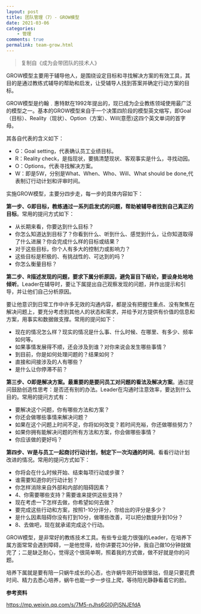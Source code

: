 ```yaml
---
layout: post
title: 团队管理（7）- GROW模型
date: 2021-03-06
categories:
    - 管理
comments: true
permalink: team-grow.html
---
```


> 复制自《成为会带团队的技术人》

GROW模型主要用于辅导他人，是围绕设定目标和寻找解决方案的有效工具，其目的是通过教练式辅导的帮助和启发，让受辅导人找到答案并确定行动方案的目标。

GROW模型是约翰﹒惠特默在1992年提出的，现已成为企业教练领域使用最广泛的模型之一。基本的GROW模型来自于一个决策四阶段的模型英文缩写，即Goal（目标）、Reality（现状）、Option（方案）、Will(意愿)这四个英文单词的首字母。

其各自代表的含义如下：

- G：Goal setting，代表确认员工业绩目标。
- R：Reality check，是指现状，要搞清楚现状、客观事实是什么，寻找动因。
- O：Options，代表寻找解决方案。
- W：即是5W，分别是What、When、Who、Will、What should be done,代表制订行动计划和评审时间。

实施GROW模型，主要分四步走，每一步的具体内容如下：

**第一步、G即目标，教练通过一系列启发式的问题，帮助被辅导者找到自己真正的目标**。常用的提问方式如下：

- 从长期来看，你要达到什么目标？
- 你怎么知道达到目标了？你看到什么、听到什么、感觉到什么，让你知道取得了什么进展？你会完成什么样的目标或结果？
- 对于这些目标，你个人有多大的控制力或影响力？
- 这些目标是积极的、有挑战性的、可达到的吗？
- 你怎么衡量目标？

**第二步、R描述发现的问题，要求下属分析原因，避免盲目下结论，要设身处地地倾听**。Leader在辅导时，要让下属提出自己观察发现的问题，并作出提示和引导，并让他们自己分析原因。

要让他意识到日常工作中许多无效的沟通内容，都是没有把握住重点、没有聚焦在解决问题上，要充分考虑到其他人的状态和需求，并给予对方提供有价值的信息和方案，用事实和数据做支撑。常用的提问如下：

- 现在的情况怎么样？现实的情况是什么事、什么时候、在哪里、有多少、频率如何等。
- 如果事情发展得不顺，还会涉及到谁？对你来说会发生哪些事情？
- 到目前，你是如何处理问题的？结果如何？
- 直接和间接涉及的人有哪些？
- 是什么让你停滞不前？

**第三步、O即是解决方案。最重要的是要问员工对问题的看法及解决方案**。通过提问鼓励创造性思考：是否还有别的办法。Leader在沟通时注意效率，要达到什么目的。常用的提问方式有：

- 要解决这个问题，你有哪些方法和方案？
- 你还会做哪些事情来解决问题？
- 如果在这个问题上时间不足，你将如何改变？若时间充裕，你还做哪些努力？
- 如果你拥有能解决问题的所有方法和方案，你会做哪些事情？
- 你应该做的更好吗？

**第四步、W是与员工一起商讨行动计划，制定下一次沟通的时间**。看看行动计划改进的情况。常用的提问方式如下：

- 你将会在什么时候开始、结束每项行动或步骤？
- 谁需要知道你的行动计划？
- 你怎样消除来自外部和内部的阻碍因素？
- 4、你需要哪些支持？需要谁来提供这些支持？
- 现在考虑一下怎样去做，你希望如何去做？
- 要完成这些行动和方案，按照1-10分评分，你给出的评分是多少？
- 是什么因素阻碍你没有打到10分，做哪些改善，可以把分数提升到10分？
- 8、去做吧，现在就承诺完成这个行动。

GROW模型，是非常好的教练技术工具。有些专业能力很强的Leader，在培养下属方面常常会遇到障碍，一是他觉得，给你讲要花30分钟，我自己做10分钟就做完了；二是缺乏耐心，觉得这个很简单啊，照着我的方式做，做不好就是你的问题。

培养下属就是要有陪一只蜗牛成长的心态，也许蜗牛刚开始很笨拙，但是只要花费时间、精力去悉心培养，蜗牛也能一步一步往上爬，等待阳光静静看着它的脸。

**参考资料**

https://mp.weixin.qq.com/s/7M5-nJhs6GI0jPjSNJEfdA